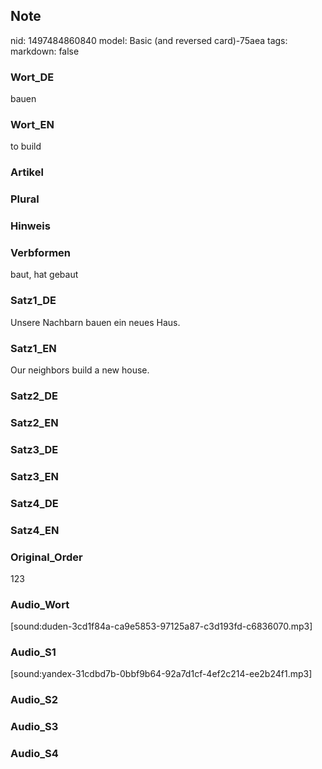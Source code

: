 ## Note
nid: 1497484860840
model: Basic (and reversed card)-75aea
tags: 
markdown: false

### Wort_DE
bauen

### Wort_EN
to build

### Artikel


### Plural


### Hinweis


### Verbformen
baut, hat gebaut

### Satz1_DE
Unsere Nachbarn bauen ein neues Haus.

### Satz1_EN
Our neighbors build a new house.

### Satz2_DE


### Satz2_EN


### Satz3_DE


### Satz3_EN


### Satz4_DE


### Satz4_EN


### Original_Order
123

### Audio_Wort
[sound:duden-3cd1f84a-ca9e5853-97125a87-c3d193fd-c6836070.mp3]

### Audio_S1
[sound:yandex-31cdbd7b-0bbf9b64-92a7d1cf-4ef2c214-ee2b24f1.mp3]

### Audio_S2


### Audio_S3


### Audio_S4

